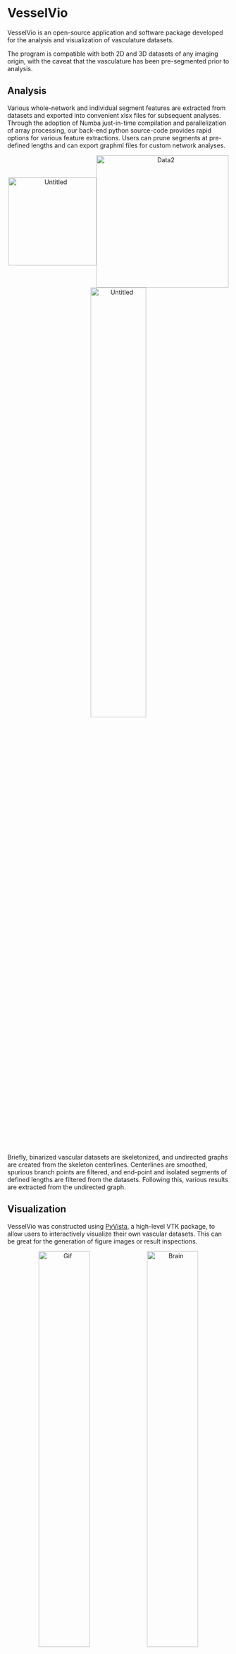 # VesselVio
VesselVio is an open-source application and software package developed for the analysis and visualization of vasculature datasets. 

The program is compatible with both 2D and 3D datasets of any imaging origin, with the caveat that the vasculature has been pre-segmented prior to analysis.

## Analysis
Various whole-network and individual segment features are extracted from datasets and exported into convenient xlsx files for subsequent analyses. Through the adoption of Numba just-in-time compilation and parallelization of array processing, our back-end python source-code provides rapid options for various feature extractions. Users can prune segments at pre-defined lengths and can export graphml files for custom network analyses.

<p align="center">
  <img align="center" height="200" alt="Untitled" src="https://user-images.githubusercontent.com/70919881/121594866-a369c100-ca0b-11eb-9e17-f59a55763a98.png" /><img align="center" height="300" alt="Data2" src="https://user-images.githubusercontent.com/70919881/121596339-4ff87280-ca0d-11eb-94e9-818d6928f070.png" />
  
<img align="center" width="50%" alt="Untitled" src="https://i.imgur.com/szFAVii.png" />
</p>

Briefly, binarized vascular datasets are skeletonized, and undirected graphs are created from the skeleton centerlines. Centerlines are smoothed, spurious branch points are filtered, and end-point and isolated segments of defined lengths are filtered from the datasets. Following this, various results are extracted from the undirected graph.


## Visualization
VesselVio was constructed using [PyVista](https://github.com/pyvista/pyvista), a high-level VTK package, to allow users to interactively visualize their own vascular datasets. This can be great for the generation of figure images or result inspections.

<p align="center">
  <img width="48%" alt="Gif" src="https://user-images.githubusercontent.com/70919881/121599185-b337d400-ca10-11eb-8d66-1b1bb1e0040c.mp4" /> <img width="48%" alt="Brain" src="https://user-images.githubusercontent.com/70919881/121599523-28a3a480-ca11-11eb-8340-c29350998f02.mp4">
  
  <img align="center" width="70%" alt="Untitled" src="https://i.imgur.com/wnxSylE.png" />
  
</p>

The front-end application was constructed using [PyQt5](https://github.com/PyQt5/PyQt).

Any suggestions, improvements, or comments should be directed to Jacob Bumgarner.

If you use VesselVio in your research, please cite our [pre-print publication](https://www.researchsquare.com/article/rs-608609/v1).

https://www.researchsquare.com/article/rs-608609/v1


